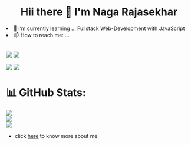 <h1 align='center'>
  Hii there 👋 I'm Naga Rajasekhar
</h1


- 🌱 I’m currently learning ... Fullstack Web-Development with JavaScript 
- 📫 How to reach me: ...
<br>
  
[ <img src= "https://img.shields.io/badge/Instagram-E4405F?style=for-the-badge&logo=instagram&logoColor=white" />](https://www.instagram.com/rajasekhar_reddy_13/)
[ <img src= "https://img.shields.io/badge/FindCoder-177ce2?style=for-the-badge&logo=&logoColor=white" />](https://www.findcoder.io/u/naga_rajasekhar)

[ <img src= "https://img.shields.io/badge/LinkedIn-0077B5?style=for-the-badge&logo=linkedin&logoColor=white" />](https://www.linkedin.com/in/rajasekhar-naga/) 
[ <img src= "https://img.shields.io/badge/Hashnode-2962FF?style=for-the-badge&logo=hashnode&logoColor=white" />](https://hashnode.com/@rajasekhar9860) 

# 📊 GitHub Stats:
![](https://github-readme-stats.vercel.app/api?username=Naga-Rajasekhar&theme=nightowl&hide_border=false&include_all_commits=true&count_private=true)<br/>
![](https://github-readme-streak-stats.herokuapp.com/?user=Naga-Rajasekhar&theme=nightowl&hide_border=false)<br/>
![](https://github-readme-stats.vercel.app/api/top-langs/?username=Naga-Rajasekhar&theme=nightowl&hide_border=false&include_all_commits=true&count_private=true&layout=compact)

- click [here](https://nagarajasekharwebsite.netlify.app/) to know more about me
